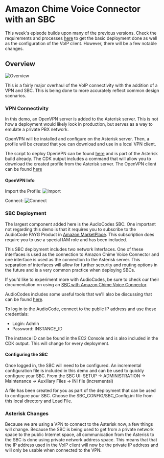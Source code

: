 # Amazon Chime Voice Connector with an SBC

This week's episode builds upon many of the previous versions.  Check the requirements and processes [here](https://github.com/aws-samples/building-with-amazon-chime/tree/main/week-01#chime-voice-connector-with-asterisk-demo) to get the basic deployment done as well as the configuration of the VoIP client.  However, there will be a few notable changes.

## Overview
![Overview](images/Week-05-Overview.png)

This is a fairly major overhaul of the VoIP connectivity with the addition of a VPN and SBC.  This is being done to more accurately reflect common design scenarios.  
### VPN Connectivity

In this demo, an OpenVPN server is added to the Asterisk server.  This is not how a deployment would likely look in production, but serves as a way to emulate a private PBX network.  

OpenVPN will be installed and configure on the Asterisk server.  Then, a profile will be created that you can download and use in a local VPN client.

The script to deploy OpenVPN can be found [here](https://github.com/angristan/openvpn-install) and is part of the Asterisk build already.  The CDK output includes a command that will allow you to download the created profile from the Asterisk server.  The OpenVPN client can be found [here](https://openvpn.net/vpn-client/)

#### OpenVPN Info
Import the Profile:
![Import](images/ImportProfile.png)

Connect:
![Connect](images/ConnectVPN.png)


### SBC Deployment

The largest component added here is the AudioCodes SBC.  One important not regarding this demo is that it requires you to subscribe to the AudioCode PAYG Product in [Amazon MarketPlace](https://aws.amazon.com/marketplace/pp/prodview-4wxi3q2ixfcz2).  This subscription does require you to use a special IAM role and has been included.  

This SBC deployment includes two network Interfaces.  One of these interfaces is used as the connection to Amazon Chime Voice Connector and one interface is used as the connection to the Asterisk server.  This separation of interfaces will allow for further security and routing options in the future and is a very common practice when deploying SBCs.  

If you'd like to experiment more with AudioCodes, be sure to check our their documentation on using an [SBC with Amazon Chime Voice Connector](https://www.audiocodes.com/media/14694/mediant-ve-sbc-with-amazon-chime-voice-connector.pdf).

AudioCodes includes some useful tools that we'll also be discussing that can be found [here](http://redirect.audiocodes.com/install/index.html).

To log in to the AudioCode, connect to the public IP address and use these credentials:
- Login: Admin
- Password: INSTANCE_ID

The instance ID can be found in the EC2 Console and is also included in the CDK output.  This will change for every deployment.  

#### Configuring the SBC

Once logged in, the SBC will need to be configured.  An incremental configuration file is included in this demo and can be used to quickly configure your SBC.  From the SBC UI: SETUP -> ADMINISTRATION -> Maintenance -> Auxiliary Files -> INI file (incremental)

A file has been created for you as part of the deployment that can be used to configure your SBC.  Choose the SBC_CONFIG/SBC_Config.ini file from this local directory and Load File.  

### Asterisk Changes

Because we are using a VPN to connect to the Asterisk now, a few things will change.  Because the SBC is being used to get from a private network space to the public Internet space, all communication from the Asterisk to the SBC is done using private network address space.  This means that that the IP address used in the VoIP client will now be the private IP address and will only be usable when connected to the VPN.  
